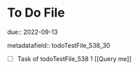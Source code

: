 # To Do File

due:: 2022-09-13

metadatafield:: todoTestFile_538_30

- [ ] Task of todoTestFile_538 1 [[Query me]]
